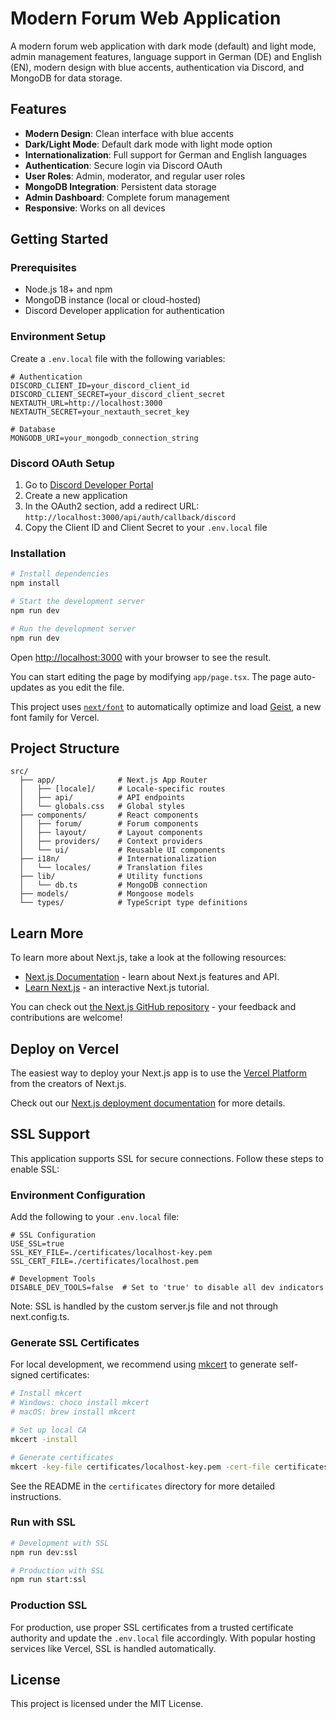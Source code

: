 # Modern Forum Web Application

A modern forum web application with dark mode (default) and light mode, admin management features, language support in German (DE) and English (EN), modern design with blue accents, authentication via Discord, and MongoDB for data storage.

## Features

- **Modern Design**: Clean interface with blue accents
- **Dark/Light Mode**: Default dark mode with light mode option
- **Internationalization**: Full support for German and English languages
- **Authentication**: Secure login via Discord OAuth
- **User Roles**: Admin, moderator, and regular user roles
- **MongoDB Integration**: Persistent data storage
- **Admin Dashboard**: Complete forum management
- **Responsive**: Works on all devices

## Getting Started

### Prerequisites

- Node.js 18+ and npm
- MongoDB instance (local or cloud-hosted)
- Discord Developer application for authentication

### Environment Setup

Create a `.env.local` file with the following variables:

```
# Authentication
DISCORD_CLIENT_ID=your_discord_client_id
DISCORD_CLIENT_SECRET=your_discord_client_secret  
NEXTAUTH_URL=http://localhost:3000
NEXTAUTH_SECRET=your_nextauth_secret_key

# Database
MONGODB_URI=your_mongodb_connection_string
```

### Discord OAuth Setup

1. Go to [Discord Developer Portal](https://discord.com/developers/applications)
2. Create a new application
3. In the OAuth2 section, add a redirect URL: `http://localhost:3000/api/auth/callback/discord`
4. Copy the Client ID and Client Secret to your `.env.local` file

### Installation

```bash
# Install dependencies
npm install

# Start the development server
npm run dev

# Run the development server
npm run dev
```

Open [http://localhost:3000](http://localhost:3000) with your browser to see the result.

You can start editing the page by modifying `app/page.tsx`. The page auto-updates as you edit the file.

This project uses [`next/font`](https://nextjs.org/docs/app/building-your-application/optimizing/fonts) to automatically optimize and load [Geist](https://vercel.com/font), a new font family for Vercel.

## Project Structure

```
src/
  ├── app/              # Next.js App Router
  │   ├── [locale]/     # Locale-specific routes
  │   ├── api/          # API endpoints
  │   └── globals.css   # Global styles
  ├── components/       # React components
  │   ├── forum/        # Forum components
  │   ├── layout/       # Layout components
  │   ├── providers/    # Context providers
  │   └── ui/           # Reusable UI components
  ├── i18n/             # Internationalization
  │   └── locales/      # Translation files
  ├── lib/              # Utility functions
  │   └── db.ts         # MongoDB connection
  ├── models/           # Mongoose models
  └── types/            # TypeScript type definitions
```

## Learn More

To learn more about Next.js, take a look at the following resources:

- [Next.js Documentation](https://nextjs.org/docs) - learn about Next.js features and API.
- [Learn Next.js](https://nextjs.org/learn) - an interactive Next.js tutorial.

You can check out [the Next.js GitHub repository](https://github.com/vercel/next.js) - your feedback and contributions are welcome!

## Deploy on Vercel

The easiest way to deploy your Next.js app is to use the [Vercel Platform](https://vercel.com/new?utm_medium=default-template&filter=next.js&utm_source=create-next-app&utm_campaign=create-next-app-readme) from the creators of Next.js.

Check out our [Next.js deployment documentation](https://nextjs.org/docs/app/building-your-application/deploying) for more details.

## SSL Support

This application supports SSL for secure connections. Follow these steps to enable SSL:

### Environment Configuration

Add the following to your `.env.local` file:

```
# SSL Configuration
USE_SSL=true
SSL_KEY_FILE=./certificates/localhost-key.pem
SSL_CERT_FILE=./certificates/localhost.pem

# Development Tools
DISABLE_DEV_TOOLS=false  # Set to 'true' to disable all dev indicators
```

Note: SSL is handled by the custom server.js file and not through next.config.ts.

### Generate SSL Certificates

For local development, we recommend using [mkcert](https://github.com/FiloSottile/mkcert) to generate self-signed certificates:

```bash
# Install mkcert
# Windows: choco install mkcert
# macOS: brew install mkcert

# Set up local CA
mkcert -install

# Generate certificates
mkcert -key-file certificates/localhost-key.pem -cert-file certificates/localhost.pem localhost 127.0.0.1 ::1
```

See the README in the `certificates` directory for more detailed instructions.

### Run with SSL

```bash
# Development with SSL
npm run dev:ssl

# Production with SSL
npm run start:ssl
```

### Production SSL

For production, use proper SSL certificates from a trusted certificate authority and update the `.env.local` file accordingly. With popular hosting services like Vercel, SSL is handled automatically.

## License

This project is licensed under the MIT License.
